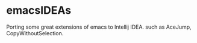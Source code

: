 emacsIDEAs
==========

Porting some great extensions of emacs to Intellij IDEA. such as AceJump, CopyWithoutSelection.
